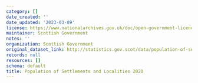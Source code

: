 ```yaml
---
category: []
date_created: ''
date_updated: '2023-03-09'
license: https://www.nationalarchives.gov.uk/doc/open-government-licence/version/3/
maintainer: Scottish Government
notes: ''
organization: Scottish Government
original_dataset_link: http://statistics.gov.scot/data/population-of-settlements-and-localities-2020
records: null
resources: []
schema: default
title: Population of Settlements and Localities 2020
---
```

